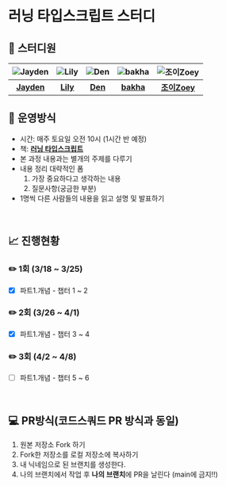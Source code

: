 # 러닝 타입스크립트 스터디

## 🥚 스터디원
| ![Jayden](https://avatars.githubusercontent.com/u/86241737?v=4) | ![Lily](https://avatars.githubusercontent.com/u/88878874?v=4) | ![Den](https://avatars.githubusercontent.com/u/81420856?v=4) | ![bakha](https://avatars.githubusercontent.com/u/114852081?v=4) | ![조이Zoey](https://avatars.githubusercontent.com/u/111998760?v=4) |
| :-------------------------------------------------------------: | :------------------------------------------------------------: | :----------------------------------------------------------: | :-------------------------------------------------------------: | :-------------------------------------------------------------: |
|             [**Jayden**](https://github.com/JaydenLee1116)              |             [**Lily**](https://github.com/ahnlook)             |           [**Den**](https://github.com/sjuhan123)            |            [**bakha**](https://github.com/bakhacode)            |            [**조이Zoey**](https://github.com/youzysu)            |

## 📝 운영방식
- 시간: 매주 토요일 오전 10시 (1시간 반 예정)
- 책: [**러닝 타입스크립트**](http://www.yes24.com/Product/Goods/116585556)
- 본 과정 내용과는 별개의 주제를 다루기
- 내용 정리 대략적인 폼
    1. 가장 중요하다고 생각하는 내용
    2. 질문사항(궁금한 부분)
- 1명씩 다른 사람들의 내용을 읽고 설명 및 발표하기

<br>

## 📈 진행현황
### ✏️ 1회 (3/18 ~ 3/25)
- [x] 파트1.개념 - 챕터 1 ~ 2
### ✏️ 2회 (3/26 ~ 4/1)
- [x] 파트1.개념 - 챕터 3 ~ 4
### ✏️ 3회 (4/2 ~ 4/8)
- [ ] 파트1.개념 - 챕터 5 ~ 6

<br>

## 💻 PR방식(코드스쿼드 PR 방식과 동일)
1. 원본 저장소 Fork 하기
2. Fork한 저장소를 로컬 저장소에 복사하기
3. 내 닉네임으로 된 브랜치를 생성한다.
4. 나의 브랜치에서 작업 후 **나의 브랜치**에 PR을 날린다 (main에 금지!!)
